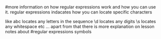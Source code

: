 #more information on how regular expressions work and how you can use it.
regular expressions indacates how you can locate specific characters 

like abc locates any letters in the sequence
     \d  locates any digits
     \s  locates any whitespace  etc ...
apart from that there is more explanation on lesson notes about #regular expressions symbols

     
